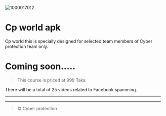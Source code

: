 ![1000017012](https://github.com/cp-info/Cp-training-app/assets/158504182/ddb03bb6-05ae-4822-8c44-a2790f41b6e7)

# Cp world apk
Cp world this is specially designed for selected team members of Cyber ​​protection team only.

# Coming soon..... 

> This course is priced at 999 Taka

  
There will be a total of 25 videos related to Facebook spamming.

----------------------------------------
----------------------------------------

> © Cyber protection
